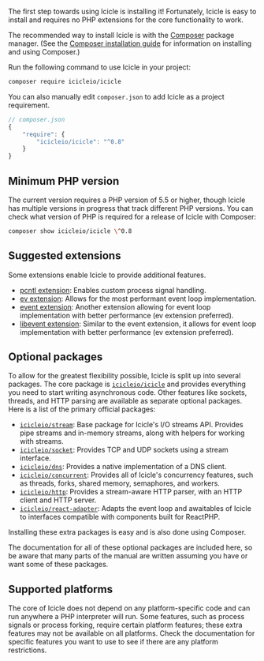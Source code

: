 The first step towards using Icicle is installing it! Fortunately, Icicle is easy to install and requires no PHP extensions for the core functionality to work.

The recommended way to install Icicle is with the [Composer](http://getcomposer.org/) package manager. (See the [Composer installation guide](https://getcomposer.org/doc/00-intro.md) for information on installing and using Composer.)

Run the following command to use Icicle in your project:

```bash
composer require icicleio/icicle
```

You can also manually edit `composer.json` to add Icicle as a project requirement.

```js
// composer.json
{
    "require": {
        "icicleio/icicle": "^0.8"
    }
}
```



## Minimum PHP version

The current version requires a PHP version of 5.5 or higher, though Icicle has multiple versions in progress that track different PHP versions. You can check what version of PHP is required for a release of Icicle with Composer:

```bash
composer show icicleio/icicle \^0.8
```



## Suggested extensions

Some extensions enable Icicle to provide additional features.

- [pcntl extension](http://php.net/manual/en/book.pcntl.php): Enables custom process signal handling.
- [ev extension](https://pecl.php.net/package/ev): Allows for the most performant event loop implementation.
- [event extension](https://pecl.php.net/package/event): Another extension allowing for event loop implementation with better performance (ev extension preferred).
- [libevent extension](https://pecl.php.net/package/libevent): Similar to the event extension, it allows for event loop implementation with better performance (ev extension preferred).



## Optional packages

To allow for the greatest flexibility possible, Icicle is split up into several packages. The core package is [`icicleio/icicle`](https://packagist.org/packages/icicleio/icicle) and provides everything you need to start writing asynchronous code. Other features like sockets, threads, and HTTP parsing are available as separate optional packages. Here is a list of the primary official packages:

- [`icicleio/stream`](https://packagist.org/packages/icicleio/stream): Base package for Icicle's I/O streams API. Provides pipe streams and in-memory streams, along with helpers for working with streams.
- [`icicleio/socket`](https://packagist.org/packages/icicleio/socket): Provides TCP and UDP sockets using a stream interface.
- [`icicleio/dns`](https://packagist.org/packages/icicleio/dns): Provides a native implementation of a DNS client.
- [`icicleio/concurrent`](https://packagist.org/packages/icicleio/concurrent): Provides all of Icicle's concurrency features, such as threads, forks, shared memory, semaphores, and workers.
- [`icicleio/http`](https://packagist.org/packages/icicleio/http): Provides a stream-aware HTTP parser, with an HTTP client and HTTP server.
- [`icicleio/react-adapter`](https://packagist.org/packages/icicleio/react-adapter): Adapts the event loop and awaitables of Icicle to interfaces compatible with components built for ReactPHP.

Installing these extra packages is easy and is also done using Composer.

The documentation for all of these optional packages are included here, so be aware that many parts of the manual are written assuming you have or want some of these packages.



## Supported platforms

The core of Icicle does not depend on any platform-specific code and can run anywhere a PHP interpreter will run. Some features, such as process signals or process forking, require certain platform features; these extra features may not be available on all platforms. Check the documentation for specific features you want to use to see if there are any platform restrictions.
